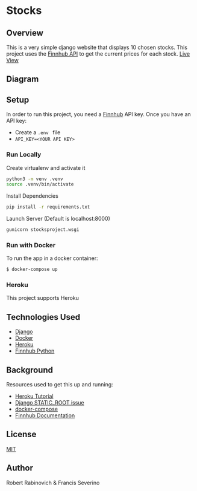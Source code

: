 # Stocks


## Overview
This is a very simple django website that displays 10 chosen stocks. This project uses the [Finnhub API](https://finnhub.io) to get the current prices for each stock. [Live View](https://lit-sea-51914.herokuapp.com/)

## Diagram
## Setup

In order to run this project, you need a [Finnhub](https://finnhub.io) API key.
Once you have an API key:
- Create a `.env ` file
- `API_KEY=<YOUR API KEY>`

### Run Locally

Create virtualenv and activate it

```bash
python3 -m venv .venv
source .venv/bin/activate
```

Install Dependencies
```bash
pip install -r requirements.txt
```

Launch Server (Default is localhost:8000)
```bash
gunicorn stocksproject.wsgi
```

### Run with Docker

To run the app in a docker container:
```bash
$ docker-compose up
```

### Heroku
This project supports Heroku

## Technologies Used

- [Django](https://www.djangoproject.com)
- [Docker](https://www.docker.com)
- [Heroku](https://www.heroku.com)
- [Finnhub Python](https://github.com/Finnhub-Stock-API/finnhub-python)

## Background
Resources used to get this up and running:
- [Heroku Tutorial](https://devcenter.heroku.com/articles/getting-started-with-python)
- [Django STATIC_ROOT issue](https://dev.to/developerroad/tutorial-deploying-a-django-app-on-heroku-4k6o)
- [docker-compose](https://docs.docker.com/compose/gettingstarted/)
- [Finnhub Documentation](https://finnhub.io/docs/api/quote)

## License

[MIT](https://choosealicense.com/licenses/mit/)

## Author

Robert Rabinovich & Francis Severino
